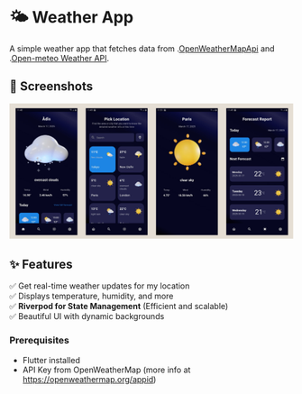 # 🌤️ Weather App 

A simple weather app that fetches data from .[OpenWeatherMapApi](https://openweathermap.org/api) and .[Open-meteo Weather API](https://open-meteo.com/).

## 📸 Screenshots 

![screenshot 1](https://github.com/YaelAbdissa/Flutter-weather-app/blob/2df7fe24d27db22246905119d69a47c4ebd1ef47/lib/images/image.png)

## ✨ Features  
✅ Get real-time weather updates for my location  
✅ Displays temperature, humidity, and more  
✅ **Riverpod for State Management** (Efficient and scalable)  
✅ Beautiful UI with dynamic backgrounds  

### Prerequisites  
- Flutter installed 
- API Key from OpenWeatherMap (more info at https://openweathermap.org/appid)

